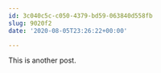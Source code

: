 ```yaml
---
id: 3c040c5c-c050-4379-bd59-063840d558fb
slug: 9020f2
date: '2020-08-05T23:26:22+00:00'

---
```


This is another post.

